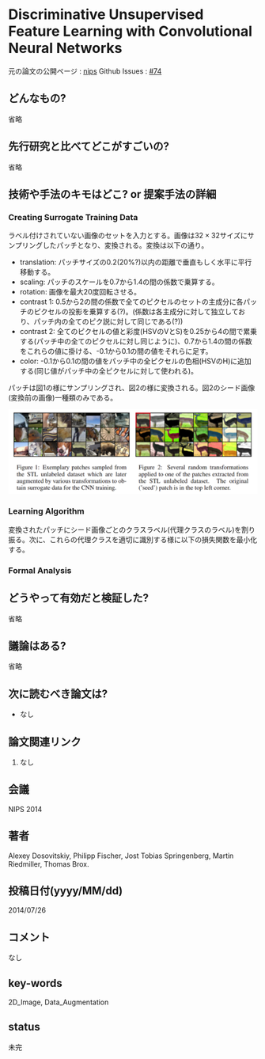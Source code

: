# Discriminative Unsupervised Feature Learning with Convolutional Neural Networks

元の論文の公開ページ : [nips](https://papers.nips.cc/paper/5548-discriminative-unsupervised-feature-learning-with-convolutional-neural-networks.pdf)
Github Issues : [#74](https://github.com/Obarads/obarads.github.io/issues/74)


## どんなもの?
省略

## 先行研究と比べてどこがすごいの?
省略

## 技術や手法のキモはどこ? or 提案手法の詳細
### Creating Surrogate Training Data
ラベル付けされていない画像のセットを入力とする。画像は$32\times 32$サイズにサンプリングしたパッチとなり、変換される。変換は以下の通り。

- translation: パッチサイズの0.2(20%?)以内の距離で垂直もしく水平に平行移動する。
- scaling: パッチのスケールを0.7から1.4の間の係数で乗算する。
- rotation: 画像を最大20度回転させる。
- contrast 1: 0.5から2の間の係数で全てのピクセルのセットの主成分に各パッチのピクセルの投影を乗算する(?)。(係数は各主成分に対して独立しており、パッチ内の全てのピク説に対して同じである(?))
- contrast 2: 全てのピクセルの値と彩度(HSVのVとS)を0.25から4の間で累乗する(パッチ中の全てのピクセルに対し同じように)、0.7から1.4の間の係数をこれらの値に掛ける、-0.1から0.1の間の値をそれらに足す。
- color: -0.1から0.1の間の値をパッチ中の全ピクセルの色相(HSVのH)に追加する(同じ値がパッチ中の全ピクセルに対して使われる)。

パッチは図1の様にサンプリングされ、図2の様に変換される。図2のシード画像(変換前の画像)一種類のみである。

![fig1_2](img/DUFLwCNN/fig1_2.png)

### Learning Algorithm
変換されたパッチにシード画像ごとのクラスラベル(代理クラスのラベル)を割り振る。次に、これらの代理クラスを適切に識別する様に以下の損失関数を最小化する。

### Formal Analysis

## どうやって有効だと検証した?
省略

## 議論はある?
省略

## 次に読むべき論文は?
- なし

## 論文関連リンク
1. なし

## 会議
NIPS 2014

## 著者
Alexey Dosovitskiy, Philipp Fischer, Jost Tobias Springenberg, Martin Riedmiller, Thomas Brox.

## 投稿日付(yyyy/MM/dd)
2014/07/26

## コメント
なし

## key-words
2D_Image, Data_Augmentation

## status
未完